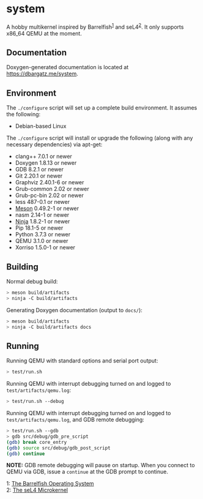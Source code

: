 # system

A hobby multikernel inspired by Barrelfish<sup>[1](#barrelfish)</sup> and
seL4<sup>[2](#seL4)</sup>. It only supports x86_64 QEMU at the moment.

## Documentation

Doxygen-generated documentation is located at <https://dbargatz.me/system>.

## Environment

The `./configure` script will set up a complete build environment. It assumes
the following:

+ Debian-based Linux

The `./configure` script will install or upgrade the following (along with any
necessary dependencies) via apt-get:

+ clang++ 7.0.1 or newer
+ Doxygen 1.8.13 or newer
+ GDB 8.2.1 or newer
+ Git 2.20.1 or newer
+ Graphviz 2.40.1-6 or newer
+ Grub-common 2.02 or newer
+ Grub-pc-bin 2.02 or newer
+ less 487-0.1 or newer
+ [Meson](https://mesonbuild.com/index.html) 0.49.2-1 or newer
+ nasm 2.14-1 or newer
+ [Ninja](https://ninja-build.org/) 1.8.2-1 or newer
+ Pip 18.1-5 or newer
+ Python 3.7.3 or newer
+ QEMU 3.1.0 or newer
+ Xorriso 1.5.0-1 or newer

## Building

Normal debug build:

```bash
> meson build/artifacts
> ninja -C build/artifacts
```

Generating Doxygen documentation (output to `docs/`):

```bash
> meson build/artifacts
> ninja -C build/artifacts docs
```

## Running

Running QEMU with standard options and serial port output:

```bash
> test/run.sh
```

Running QEMU with interrupt debugging turned on and logged to
`test/artifacts/qemu.log`:

```bash
> test/run.sh --debug
```

Running QEMU with interrupt debugging turned on and logged to
`test/artifacts/qemu.log`, and GDB remote debugging:

```bash
> test/run.sh --gdb
> gdb src/debug/gdb_pre_script
(gdb) break core_entry
(gdb) source src/debug/gdb_post_script
(gdb) continue
```

**NOTE:** GDB remote debugging will pause on startup. When you connect to QEMU via
GDB, issue a `continue` at the GDB prompt to continue.

<a name="barrelfish">1</a>: [The Barrelfish Operating System](http://www.barrelfish.org)<br/>
<a name="seL4">2</a>: [The seL4 Microkernel](https://sel4.systems)
